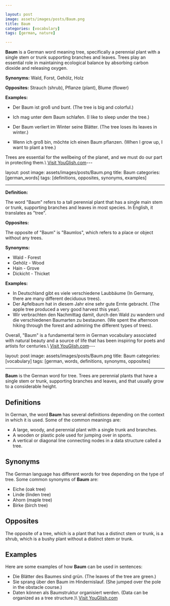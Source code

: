 ```yaml
---

layout: post
image: assets/images/posts/Baum.png
title: Baum
categories: [vocabulary]
tags: [german, nature]

---
```


**Baum** is a German word meaning tree, specifically a perennial plant with a single stem or trunk supporting branches and leaves. Trees play an essential role in maintaining ecological balance by absorbing carbon dioxide and releasing oxygen.

**Synonyms:** Wald, Forst, Gehölz, Holz

**Opposites:** Strauch (shrub), Pflanze (plant), Blume (flower)

**Examples:**

- Der Baum ist groß und bunt. (The tree is big and colorful.)

- Ich mag unter dem Baum schlafen. (I like to sleep under the tree.)

- Der Baum verliert im Winter seine Blätter. (The tree loses its leaves in winter.)

- Wenn ich groß bin, möchte ich einen Baum pflanzen. (When I grow up, I want to plant a tree.)

Trees are essential for the wellbeing of the planet, and we must do our part in protecting them.\ <a id="yg-widget-0" class="youglish-widget" data-query="Baum" data-lang="german" data-components="8412" data-auto-start="0" data-bkg-color="theme_light" data-title="How%20to%20pronounce%20Baum%20in%20German"  rel="nofollow" href="https://youglish.com">Visit YouGlish.com</a><script async src="https://youglish.com/public/emb/widget.js" charset="utf-8"></script>---

layout: post
image: assets/images/posts/Baum.png
title: Baum
categories: [german_words]
tags: [definitions, opposites, synonyms, examples]

---

**Definition:**

The word "Baum" refers to a tall perennial plant that has a single main stem or trunk, supporting branches and leaves in most species. In English, it translates as "tree". 

**Opposites:**

The opposite of "Baum" is "Baumlos", which refers to a place or object without any trees. 

**Synonyms:**

- Wald - Forest
- Gehölz - Wood
- Hain - Grove
- Dickicht - Thicket

**Examples:**

- In Deutschland gibt es viele verschiedene Laubbäume (In Germany, there are many different deciduous trees).
- Der Apfelbaum hat in diesem Jahr eine sehr gute Ernte gebracht. (The apple tree produced a very good harvest this year).
- Wir verbrachten den Nachmittag damit, durch den Wald zu wandern und die verschiedenen Baumarten zu bestaunen. (We spent the afternoon hiking through the forest and admiring the different types of trees). 

Overall, "Baum" is a fundamental term in German vocabulary associated with natural beauty and a source of life that has been inspiring for poets and artists for centuries.\ <a id="yg-widget-0" class="youglish-widget" data-query="Baum" data-lang="german" data-components="8412" data-auto-start="0" data-bkg-color="theme_light" data-title="How%20to%20pronounce%20Baum%20in%20German"  rel="nofollow" href="https://youglish.com">Visit YouGlish.com</a><script async src="https://youglish.com/public/emb/widget.js" charset="utf-8"></script>---

layout: post
image: assets/images/posts/Baum.png
title: Baum
categories: [vocabulary]
tags: [german, words, definitions, synonyms, opposites]

---

**Baum** is the German word for tree. Trees are perennial plants that have a single stem or trunk, supporting branches and leaves, and that usually grow to a considerable height. 

## Definitions

In German, the word **Baum** has several definitions depending on the context in which it is used. Some of the common meanings are:

- A large, woody, and perennial plant with a single trunk and branches. 
- A wooden or plastic pole used for jumping over in sports.
- A vertical or diagonal line connecting nodes in a data structure called a tree.

## Synonyms

The German language has different words for tree depending on the type of tree. Some common synonyms of **Baum** are:

- Eiche (oak tree)
- Linde (linden tree)
- Ahorn (maple tree)
- Birke (birch tree)

## Opposites

The opposite of a tree, which is a plant that has a distinct stem or trunk, is a shrub, which is a bushy plant without a distinct stem or trunk. 

## Examples

Here are some examples of how **Baum** can be used in sentences:

- Die Blätter des Baumes sind grün. (The leaves of the tree are green.)
- Sie sprang über den Baum im Hindernislauf. (She jumped over the pole in the obstacle course.)
- Daten können als Baumstruktur organisiert werden. (Data can be organized as a tree structure.)\ <a id="yg-widget-0" class="youglish-widget" data-query="Baum" data-lang="german" data-components="8412" data-auto-start="0" data-bkg-color="theme_light" data-title="How%20to%20pronounce%20Baum%20in%20German"  rel="nofollow" href="https://youglish.com">Visit YouGlish.com</a><script async src="https://youglish.com/public/emb/widget.js" charset="utf-8"></script>